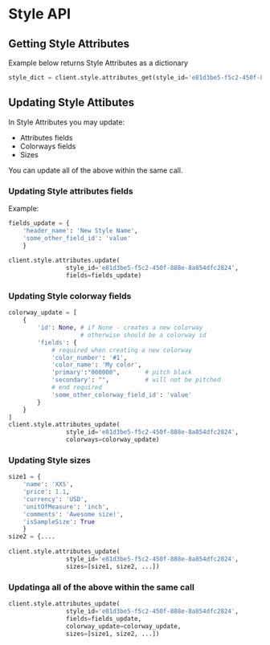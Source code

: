 # Style API

## Getting Style Attributes

Example below returns Style Attributes as a dictionary

```python
style_dict = client.style.attributes_get(style_id='e81d3be5-f5c2-450f-888e-8a854dfc2824')
```

## Updating Style Attibutes

In Style Attributes you may update:

* Attributes fields
* Colorways fields
* Sizes

You can update all of the above within the same call.

### Updating Style attributes fields
Example:
```python
fields_update = {
    'header_name': 'New Style Name',
    'some_other_field_id': 'value'
    }
    
client.style.attributes.update(
                style_id='e81d3be5-f5c2-450f-888e-8a854dfc2824',
                fields=fields_update)
```

### Updating Style colorway fields
```python
colorway_update = [
    {
        'id': None, # if None - creates a new colorway
                    # otherwise should be a colorway id
        'fields': {
            # required when creating a new colorway
            'color_number': '#1',
            'color_name': 'My color',
            'primary':"000000",       # pitch black 
            'secondary': "",          # will not be pitched
            # end required 
            'some_other_colorway_field_id': 'value'
        }
    }
]
client.style.attributes_update(
                style_id='e81d3be5-f5c2-450f-888e-8a854dfc2824',
                colorways=colorway_update)
```

### Updating Style sizes
```python
size1 = {
    'name': 'XXS',
    'price': 1.1,
    'currency': 'USD',
    'unitOfMeasure': 'inch',
    'comments': 'Awesome size!',
    'isSampleSize': True
    }
size2 = {....
        
client.style.attributes_update(
                style_id='e81d3be5-f5c2-450f-888e-8a854dfc2824',
                sizes=[size1, size2, ...])
```

### Updatinga all of the above within the same call 
```python
client.style.attributes_update(
                style_id='e81d3be5-f5c2-450f-888e-8a854dfc2824',
                fields=fields_update,
                colorway_update=colorway_update,
                sizes=[size1, size2, ...])
```
